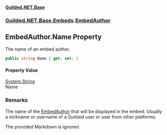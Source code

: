 
#### [Guilded.NET.Base](Guilded_NET_Base 'Guilded.NET.Base')
### [Guilded.NET.Base.Embeds](Guilded_NET_Base#Guilded_NET_Base_Embeds 'Guilded.NET.Base.Embeds').[EmbedAuthor](EmbedAuthor 'Guilded.NET.Base.Embeds.EmbedAuthor')
## EmbedAuthor.Name Property

The name of an embed author.
```csharp
public string Name { get; set; }
```


#### Property Value
[System.String](https://docs.microsoft.com/en-us/dotnet/api/System.String 'System.String')  
Name

### Remarks
  
The name of the [EmbedAuthor](EmbedAuthor 'Guilded.NET.Base.Embeds.EmbedAuthor') that will be displayed in the embed. Usually a nickname or username of a Guilded user or user from other platforms.  
  
The provided Markdown is ignored.